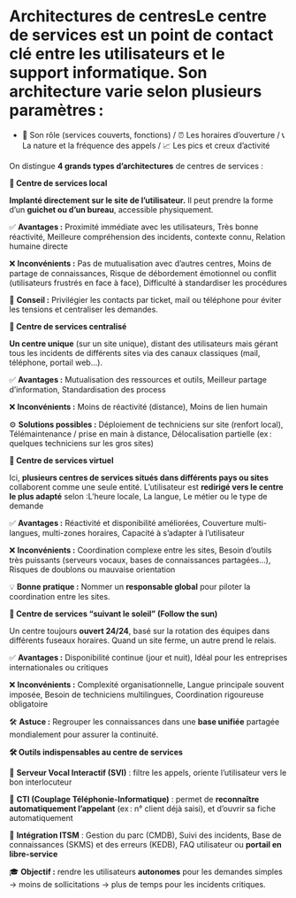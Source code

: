 # Architectures de centresLe **centre de services** est un point de contact clé entre les utilisateurs et le support informatique. Son architecture varie selon plusieurs paramètres :

- 📌 Son rôle (services couverts, fonctions) / ⏰ Les horaires d’ouverture / 📞 La nature et la fréquence des appels / 📈 Les pics et creux d’activité

On distingue **4 grands types d’architectures** de centres de services :

**🔹 Centre de services local**

**Implanté directement sur le site de l’utilisateur.** Il peut prendre la forme d’un **guichet ou d’un bureau**, accessible physiquement.

✅ **Avantages :** Proximité immédiate avec les utilisateurs, Très bonne réactivité, Meilleure compréhension des incidents, contexte connu, Relation humaine directe

❌ **Inconvénients :** Pas de mutualisation avec d’autres centres, Moins de partage de connaissances, Risque de débordement émotionnel ou conflit (utilisateurs frustrés en face à face), Difficulté à standardiser les procédures

📝 **Conseil :** Privilégier les contacts par ticket, mail ou téléphone pour éviter les tensions et centraliser les demandes.



**🔹 Centre de services centralisé**

**Un centre unique** (sur un site unique), distant des utilisateurs mais gérant tous les incidents de différents sites via des canaux classiques (mail, téléphone, portail web...).

✅ **Avantages :** Mutualisation des ressources et outils, Meilleur partage d’information, Standardisation des process

❌ **Inconvénients :** Moins de réactivité (distance), Moins de lien humain

⚙️ **Solutions possibles :** Déploiement de techniciens sur site (renfort local), Télémaintenance / prise en main à distance, Délocalisation partielle (ex : quelques techniciens sur les gros sites)



**🔹 Centre de services virtuel**

Ici, **plusieurs centres de services situés dans différents pays ou sites** collaborent comme une seule entité. L’utilisateur est **redirigé vers le centre le plus adapté** selon :L’heure locale, La langue, Le métier ou le type de demande

✅ **Avantages :** Réactivité et disponibilité améliorées, Couverture multi-langues, multi-zones horaires, Capacité à s’adapter à l’utilisateur

❌ **Inconvénients :** Coordination complexe entre les sites, Besoin d’outils très puissants (serveurs vocaux, bases de connaissances partagées…), Risques de doublons ou mauvaise orientation

💡 **Bonne pratique :** Nommer un **responsable global** pour piloter la coordination entre les sites.



**🔹 Centre de services “suivant le soleil” (Follow the sun)**

Un centre toujours **ouvert 24/24**, basé sur la rotation des équipes dans différents fuseaux horaires. Quand un site ferme, un autre prend le relais.

✅ **Avantages :** Disponibilité continue (jour et nuit), Idéal pour les entreprises internationales ou critiques

❌ **Inconvénients :** Complexité organisationnelle, Langue principale souvent imposée, Besoin de techniciens multilingues, Coordination rigoureuse obligatoire

🛠️ **Astuce :** Regrouper les connaissances dans une **base unifiée** partagée mondialement pour assurer la continuité.



**🛠️ Outils indispensables au centre de services**

🎯 **Serveur Vocal Interactif (SVI)** : filtre les appels, oriente l’utilisateur vers le bon interlocuteur

🤝 **CTI (Couplage Téléphonie-Informatique)** : permet de **reconnaître automatiquement l’appelant** (ex : n° client déjà saisi), et d’ouvrir sa fiche automatiquement

💾 **Intégration ITSM** : Gestion du parc (CMDB), Suivi des incidents, Base de connaissances (SKMS) et des erreurs (KEDB), FAQ utilisateur ou **portail en libre-service**

🎓 **Objectif :** rendre les utilisateurs **autonomes** pour les demandes simples → moins de sollicitations → plus de temps pour les incidents critiques.

